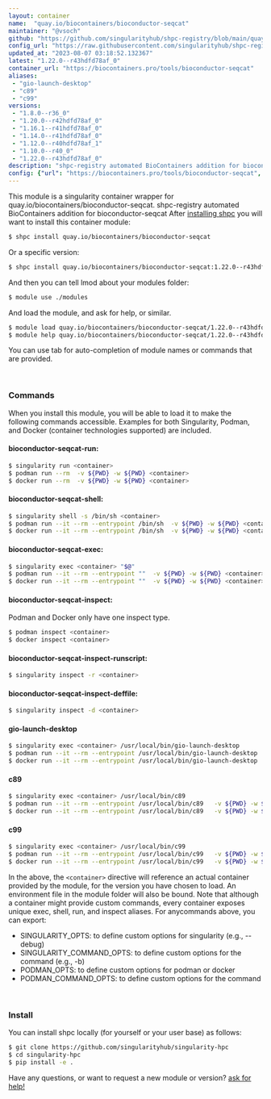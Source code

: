 ```yaml
---
layout: container
name:  "quay.io/biocontainers/bioconductor-seqcat"
maintainer: "@vsoch"
github: "https://github.com/singularityhub/shpc-registry/blob/main/quay.io/biocontainers/bioconductor-seqcat/container.yaml"
config_url: "https://raw.githubusercontent.com/singularityhub/shpc-registry/main/quay.io/biocontainers/bioconductor-seqcat/container.yaml"
updated_at: "2023-08-07 03:18:52.132367"
latest: "1.22.0--r43hdfd78af_0"
container_url: "https://biocontainers.pro/tools/bioconductor-seqcat"
aliases:
 - "gio-launch-desktop"
 - "c89"
 - "c99"
versions:
 - "1.8.0--r36_0"
 - "1.20.0--r42hdfd78af_0"
 - "1.16.1--r41hdfd78af_0"
 - "1.14.0--r41hdfd78af_0"
 - "1.12.0--r40hdfd78af_1"
 - "1.10.0--r40_0"
 - "1.22.0--r43hdfd78af_0"
description: "shpc-registry automated BioContainers addition for bioconductor-seqcat"
config: {"url": "https://biocontainers.pro/tools/bioconductor-seqcat", "maintainer": "@vsoch", "description": "shpc-registry automated BioContainers addition for bioconductor-seqcat", "latest": {"1.22.0--r43hdfd78af_0": "sha256:82c1188246b75c65766c9cf155f9c5f7cf5915f287533b766b5b07270429586b"}, "tags": {"1.8.0--r36_0": "sha256:25b0a46fbfad6760c2cfcf2389842cdc295c617d05bba1878cea110ff48392d0", "1.20.0--r42hdfd78af_0": "sha256:0236689eadc93ad644d8d4cc4c5fbe7d1fc101b9a7a90971d353408d4a55614f", "1.16.1--r41hdfd78af_0": "sha256:305771f62c6ac5418d5c243dc5cfd8ae3f8fb559bcaf0d88baa2181309810823", "1.14.0--r41hdfd78af_0": "sha256:beba32119faa155cde2c18d1c7807e7777088cc60fe1de69f11c26de6e41c88f", "1.12.0--r40hdfd78af_1": "sha256:7dd1dc133de4ea8cdd281818ad41a172bde2178323c57fdf66af25b0b5af0971", "1.10.0--r40_0": "sha256:726b93ed9431d5508d3e5033f026acc7d5d10df5ad1399158260486692490f8c", "1.22.0--r43hdfd78af_0": "sha256:82c1188246b75c65766c9cf155f9c5f7cf5915f287533b766b5b07270429586b"}, "docker": "quay.io/biocontainers/bioconductor-seqcat", "aliases": {"gio-launch-desktop": "/usr/local/bin/gio-launch-desktop", "c89": "/usr/local/bin/c89", "c99": "/usr/local/bin/c99"}}
---
```


This module is a singularity container wrapper for quay.io/biocontainers/bioconductor-seqcat.
shpc-registry automated BioContainers addition for bioconductor-seqcat
After [installing shpc](#install) you will want to install this container module:


```bash
$ shpc install quay.io/biocontainers/bioconductor-seqcat
```

Or a specific version:

```bash
$ shpc install quay.io/biocontainers/bioconductor-seqcat:1.22.0--r43hdfd78af_0
```

And then you can tell lmod about your modules folder:

```bash
$ module use ./modules
```

And load the module, and ask for help, or similar.

```bash
$ module load quay.io/biocontainers/bioconductor-seqcat/1.22.0--r43hdfd78af_0
$ module help quay.io/biocontainers/bioconductor-seqcat/1.22.0--r43hdfd78af_0
```

You can use tab for auto-completion of module names or commands that are provided.

<br>

### Commands

When you install this module, you will be able to load it to make the following commands accessible.
Examples for both Singularity, Podman, and Docker (container technologies supported) are included.

#### bioconductor-seqcat-run:

```bash
$ singularity run <container>
$ podman run --rm  -v ${PWD} -w ${PWD} <container>
$ docker run --rm  -v ${PWD} -w ${PWD} <container>
```

#### bioconductor-seqcat-shell:

```bash
$ singularity shell -s /bin/sh <container>
$ podman run --it --rm --entrypoint /bin/sh  -v ${PWD} -w ${PWD} <container>
$ docker run --it --rm --entrypoint /bin/sh  -v ${PWD} -w ${PWD} <container>
```

#### bioconductor-seqcat-exec:

```bash
$ singularity exec <container> "$@"
$ podman run --it --rm --entrypoint ""  -v ${PWD} -w ${PWD} <container> "$@"
$ docker run --it --rm --entrypoint ""  -v ${PWD} -w ${PWD} <container> "$@"
```

#### bioconductor-seqcat-inspect:

Podman and Docker only have one inspect type.

```bash
$ podman inspect <container>
$ docker inspect <container>
```

#### bioconductor-seqcat-inspect-runscript:

```bash
$ singularity inspect -r <container>
```

#### bioconductor-seqcat-inspect-deffile:

```bash
$ singularity inspect -d <container>
```


#### gio-launch-desktop

```bash
$ singularity exec <container> /usr/local/bin/gio-launch-desktop
$ podman run --it --rm --entrypoint /usr/local/bin/gio-launch-desktop   -v ${PWD} -w ${PWD} <container> -c " $@"
$ docker run --it --rm --entrypoint /usr/local/bin/gio-launch-desktop   -v ${PWD} -w ${PWD} <container> -c " $@"
```


#### c89

```bash
$ singularity exec <container> /usr/local/bin/c89
$ podman run --it --rm --entrypoint /usr/local/bin/c89   -v ${PWD} -w ${PWD} <container> -c " $@"
$ docker run --it --rm --entrypoint /usr/local/bin/c89   -v ${PWD} -w ${PWD} <container> -c " $@"
```


#### c99

```bash
$ singularity exec <container> /usr/local/bin/c99
$ podman run --it --rm --entrypoint /usr/local/bin/c99   -v ${PWD} -w ${PWD} <container> -c " $@"
$ docker run --it --rm --entrypoint /usr/local/bin/c99   -v ${PWD} -w ${PWD} <container> -c " $@"
```



In the above, the `<container>` directive will reference an actual container provided
by the module, for the version you have chosen to load. An environment file in the
module folder will also be bound. Note that although a container
might provide custom commands, every container exposes unique exec, shell, run, and
inspect aliases. For anycommands above, you can export:

 - SINGULARITY_OPTS: to define custom options for singularity (e.g., --debug)
 - SINGULARITY_COMMAND_OPTS: to define custom options for the command (e.g., -b)
 - PODMAN_OPTS: to define custom options for podman or docker
 - PODMAN_COMMAND_OPTS: to define custom options for the command

<br>

### Install

You can install shpc locally (for yourself or your user base) as follows:

```bash
$ git clone https://github.com/singularityhub/singularity-hpc
$ cd singularity-hpc
$ pip install -e .
```

Have any questions, or want to request a new module or version? [ask for help!](https://github.com/singularityhub/singularity-hpc/issues)